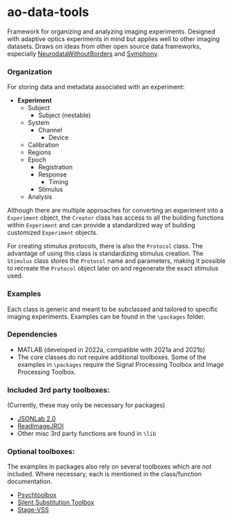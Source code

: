 # ao-data-tools

Framework for organizing and analyzing imaging experiments. Designed with adaptive optics experiments in mind but applies well to other imaging datasets. Draws on ideas from other open source data frameworks, especially [NeurodataWithoutBorders](https://github.com/NeurodataWithoutBorders) and [Symphony](https://github.com/Symphony-DAS/symphony-matlab). 

### Organization 

For storing data and metadata associated with an experiment:

- **Experiment**
  - Subject
    - Subject (nestable) 
  - System
    - Channel
      - Device
  - Calibration
  - Regions
  - Epoch
    - Registration
    - Response
      - Timing
    - Stimulus
   - Analysis

Although there are multiple approaches for converting an experiment into a `Experiment` object, the `Creator` class has access to all the building functions within `Experiment` and can provide a standardized way of building customized `Experiment` objects.

For creating stimulus protocols, there is also the `Protocol` class. The advantage of using this class is standardizing stimulus creation. The `Stimulus` class stores the `Protocol` name and parameters, making it possible to recreate the `Protocol` object later on and regenerate the exact stimulus used.

### Examples
Each class is generic and meant to be subclassed and tailored to specific imaging experiments. Examples can be found in the `\packages` folder.

### Dependencies
- MATLAB (developed in 2022a, compatible with 2021a and 2021b)
- The core classes do not require additional toolboxes. Some of the examples in `\packages` require the Signal Processing Toolbox and Image Processing Toolbox.

### Included 3rd party toolboxes:
(Currently, these may only be necessary for packages)
- [JSONLab 2.0](https://www.mathworks.com/matlabcentral/fileexchange/33381-jsonlab-a-toolbox-to-encode-decode-json-files?s_tid=ta_fx_results)
- [ReadImageJROI](https://github.com/DylanMuir/ReadImageJROI)
- Other misc 3rd party functions are found in `\lib`

### Optional toolboxes:
The examples in packages also rely on several toolboxes which are not included. Where necessary, each is mentioned in the class/function documentation.
- [Psychtoolbox](https://github.com/Psychtoolbox-3/Psychtoolbox-3)
- [Silent Substitution Toolbox](https://github.com/spitschan/SilentSubstitutionToolbox)
- [Stage-VSS](https://github.com/Stage-VSS/stage)
